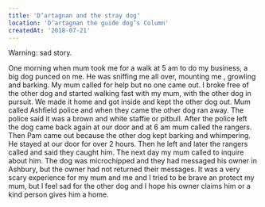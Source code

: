 ```yaml
---
title: 'D’artagnan and the stray dog'
location: 'D’artagnan the guide dog’s Column'
createdAt: '2018-07-21'
---
```

Warning: sad story.

One morning when mum took me for a walk at 5 am to do my business, a big dog punced on me. He was sniffing me all over, mounting me , growling and barking. My mum called for help but no one came out. I broke free of the other dog and started walking fast with my mum, with the other dog in pursuit. We made it home and got inside and kept the other dog out. Mum called Ashfield police and when they came the other dog ran away. The police said it was a brown and white staffie or pitbull. After the police left the dog came back again at our door and at 6 am mum called the rangers. Then Pam came out because the other dog kept barking and whimpering. He stayed at our door for over 2 hours. Then he left and later the rangers called and said they caught him. The next day my mum called to inquire about him. The dog was microchipped and they had messaged his owner in Ashbury, but the owner had not returned their messages. It was a very scary experience for my mum and me and I tried to be brave an protect my mum, but I feel sad for the other dog and I hope his owner claims him or a kind person gives him a home.